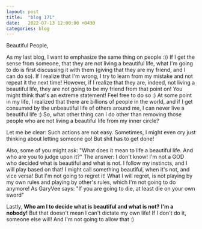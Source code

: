 ```yaml
---
layout: post
title:  "blog 171"
date:   2022-07-13 12:00:00 +0430
categories: blog
---
```


Beautiful People,

As my last blog, I want to emphasize the same thing on people :))
If I get the sense from someone, that they are not living a beautiful life, what I'm going to do is first discussing it with them (giving that they are my friend, and I can do so). If I realize that I'm wrong, I try to learn from my mistake and not repeat it the next time! However, if I realize that they are, indeed, not living a beautiful life, they are not going to be my friend from that point on! You might think that's an extreme statement! Feel free to do so :) At some point in my life, I realized that there are billions of people in the world, and if I get consumed by the unbeautiful life of others around me, I can never live a beautiful life :) So, what other thing can I do other than removing those people who are not living a beautiful life from my inner circle?

Let me be clear: Such actions are not easy. Sometimes, I might even cry just thinking about letting someone go! But shit has to get done!

Also, some of you might ask: "What does it mean to life a beautiful life. And who are you to judge upon it?"
The answer: I don't know! I'm not a GOD who decided what is beautiful and what is not. I follow my instincts, and I will play based on that! I might call something beautiful, when it's not, and vice versa! But I'm not going to regret it! What I will regret, is not playing by my own rules and playing by other's rules, which I'm not going to do anymore! As GaryVee says: "If you are going to die, at least die on your own sword"

Lastly, **Who am I to decide what is beautiful and what is not?**
**I'm a nobody!** But that doesn't mean I can't dictate my own life! If I don't do it, someone else will! And I'm not going to allow that :)
